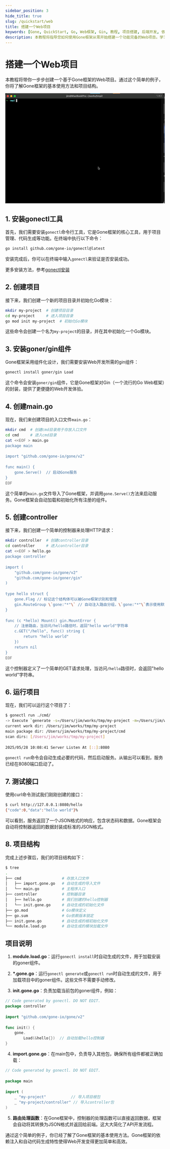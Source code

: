 ```yaml
---
sidebar_position: 3
hide_title: true
slug: /quickstart/web
title: 搭建一个Web项目
keywords: [Gone, QuickStart, Go, Web框架, Gin, 教程, 项目搭建, 后端开发, 依赖注入]
description: 本教程将指导您如何使用Gone框架从零开始搭建一个功能完备的Web项目。学习Gone的基本用法、项目结构和组件化开发，快速上手Go语言Web开发。
---
```


# 搭建一个Web项目

本教程将带你一步步创建一个基于Gone框架的Web项目。通过这个简单的例子，你将了解Gone框架的基本使用方法和项目结构。

![](/img/quickstart-web.gif)

## 1. 安装gonectl工具

首先，我们需要安装`gonectl`命令行工具，它是Gone框架的核心工具，用于项目管理、代码生成等功能。在终端中执行以下命令：

```bash
go install github.com/gone-io/gonectl@latest
```

安装完成后，你可以在终端中输入`gonectl`来验证是否安装成功。

更多安装方法，参考[gonectl安装](./安装/gonectl.md)

## 2. 创建项目

接下来，我们创建一个新的项目目录并初始化Go模块：

```bash
mkdir my-project  # 创建项目目录
cd my-project     # 进入项目目录
go mod init my-project  # 初始化Go模块
```

这些命令会创建一个名为`my-project`的目录，并在其中初始化一个Go模块。

## 3. 安装goner/gin组件

Gone框架采用组件化设计，我们需要安装Web开发所需的gin组件：

```bash
gonectl install goner/gin Load
```

这个命令会安装`goner/gin`组件，它是Gone框架对Gin（一个流行的Go Web框架）的封装，提供了更便捷的Web开发体验。

## 4. 创建main.go

现在，我们来创建项目的入口文件`main.go`：

```bash
mkdir cmd  # 创建cmd目录用于存放入口文件
cd cmd     # 进入cmd目录
cat <<EOF > main.go
package main

import "github.com/gone-io/gone/v2"

func main() {
    gone.Serve()  // 启动Gone服务
}
EOF
```

这个简单的`main.go`文件导入了Gone框架，并调用`gone.Serve()`方法来启动服务。Gone框架会自动加载和初始化所有注册的组件。

## 5. 创建controller

接下来，我们创建一个简单的控制器来处理HTTP请求：

```bash
mkdir controller  # 创建controller目录
cd controller     # 进入controller目录
cat <<EOF > hello.go
package controller

import (
    "github.com/gone-io/gone/v2"
    "github.com/gone-io/goner/gin"
)

type hello struct {
    gone.Flag // 标记这个结构体可以被Gone框架识别和管理
    gin.RouteGroup \`gone:"*"\` // 自动注入路由分组，\`gone:"*"\`表示使用默认路由分组
}

func (c *hello) Mount() gin.MountError {
    // 注册路由，当访问/hello路径时，返回"hello world"字符串
    c.GET("/hello", func() string {
        return "hello world"
    })
    return nil
}
EOF
```

这个控制器定义了一个简单的GET请求处理，当访问`/hello`路径时，会返回"hello world"字符串。

## 6. 运行项目

现在，我们可以运行这个项目了：

```bash
$ gonectl run ./cmd/
-> Execute `generate -s=/Users/jim/works/tmp/my-project -m=/Users/jim/works/tmp/my-project/cmd`
current work dir: /Users/jim/works/tmp/my-project
main package dir: /Users/jim/works/tmp/my-project/cmd
scan dirs: [/Users/jim/works/tmp/my-project]

2025/05/28 10:08:41 Server Listen At [::]:8080
```

`gonectl run`命令会自动生成必要的代码，然后启动服务。从输出可以看到，服务已经在8080端口启动了。

## 7. 测试接口

使用curl命令测试我们刚刚创建的接口：

```bash
$ curl http://127.0.0.1:8080/hello
{"code":0,"data":"hello world"}%
```

可以看到，服务返回了一个JSON格式的响应，包含状态码和数据。Gone框架会自动将控制器返回的数据封装成标准的JSON格式。

## 8. 项目结构

完成上述步骤后，我们的项目结构如下：

```bash
$ tree
.
├── cmd                  # 存放入口文件
│   ├── import.gone.go   # 自动生成的导入文件
│   └── main.go          # 主程序入口
├── controller           # 控制器目录
│   ├── hello.go         # 我们创建的hello控制器
│   └── init.gone.go     # 自动生成的初始化文件
├── go.mod               # Go模块定义
├── go.sum               # Go依赖版本锁定
├── init.gone.go         # 自动生成的根初始化文件
└── module.load.go       # 自动生成的模块加载文件
```

## 项目说明

1. **module.load.go**：运行`gonectl install`时自动生成的文件，用于加载安装的goner组件。

2. **\*.gone.go**：运行`gonectl generate`或`gonectl run`时自动生成的文件，用于加载项目中的goner组件。这些文件不需要手动修改。

3. **init.gone.go**：负责加载当前包的goner组件，例如：

```go title="controller/init.gone.go"
// Code generated by gonectl. DO NOT EDIT.
package controller

import "github.com/gone-io/gone/v2"

func init() {
    gone.
        Load(&hello{})  // 自动加载hello控制器
}
```

4. **import.gone.go**：在main包中，负责导入其他包，确保所有组件都被正确加载：

```go title="cmd/import.gone.go"
// Code generated by gonectl. DO NOT EDIT.

package main

import (
    _ "my-project"           // 导入项目根包
    _ "my-project/controller" // 导入controller包
)
```

5. **路由处理函数**：在Gone框架中，控制器的处理函数可以直接返回数据，框架会自动将其转换为JSON格式并返回给前端。这大大简化了API开发流程。

通过这个简单的例子，你已经了解了Gone框架的基本使用方法。Gone框架的依赖注入和自动代码生成特性使得Web开发变得更加简单和高效。